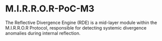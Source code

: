 # M.I.R.R.O.R-PoC-M3
The Reflective Divergence Engine (RDE) is a mid-layer module within the M.I.R.R.O.R Protocol, responsible for detecting systemic divergence anomalies during internal reflection.
